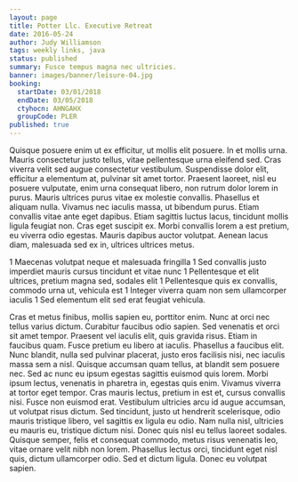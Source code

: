 ```yaml
---
layout: page
title: Potter Llc. Executive Retreat
date: 2016-05-24
author: Judy Williamson
tags: weekly links, java
status: published
summary: Fusce tempus magna nec ultricies.
banner: images/banner/leisure-04.jpg
booking:
  startDate: 03/01/2018
  endDate: 03/05/2018
  ctyhocn: AHNGAHX
  groupCode: PLER
published: true
---
```

Quisque posuere enim ut ex efficitur, ut mollis elit posuere. In et mollis urna. Mauris consectetur justo tellus, vitae pellentesque urna eleifend sed. Cras viverra velit sed augue consectetur vestibulum. Suspendisse dolor elit, efficitur a elementum at, pulvinar sit amet tortor. Praesent laoreet, nisl eu posuere vulputate, enim urna consequat libero, non rutrum dolor lorem in purus. Mauris ultrices purus vitae ex molestie convallis. Phasellus et aliquam nulla. Vivamus nec iaculis massa, ut bibendum purus. Etiam convallis vitae ante eget dapibus. Etiam sagittis luctus lacus, tincidunt mollis ligula feugiat non. Cras eget suscipit ex. Morbi convallis lorem a est pretium, eu viverra odio egestas. Mauris dapibus auctor volutpat. Aenean lacus diam, malesuada sed ex in, ultrices ultrices metus.

1 Maecenas volutpat neque et malesuada fringilla
1 Sed convallis justo imperdiet mauris cursus tincidunt et vitae nunc
1 Pellentesque et elit ultrices, pretium magna sed, sodales elit
1 Pellentesque quis ex convallis, commodo urna ut, vehicula est
1 Integer viverra quam non sem ullamcorper iaculis
1 Sed elementum elit sed erat feugiat vehicula.

Cras et metus finibus, mollis sapien eu, porttitor enim. Nunc at orci nec tellus varius dictum. Curabitur faucibus odio sapien. Sed venenatis et orci sit amet tempor. Praesent vel iaculis elit, quis gravida risus. Etiam in faucibus quam. Fusce pretium eu libero at iaculis. Phasellus a faucibus elit.
Nunc blandit, nulla sed pulvinar placerat, justo eros facilisis nisi, nec iaculis massa sem a nisl. Quisque accumsan quam tellus, at blandit sem posuere nec. Sed ac nunc eu ipsum egestas sagittis euismod quis lorem. Morbi ipsum lectus, venenatis in pharetra in, egestas quis enim. Vivamus viverra at tortor eget tempor. Cras mauris lectus, pretium in est et, cursus convallis nisi. Fusce non euismod erat. Vestibulum ultricies arcu id augue accumsan, ut volutpat risus dictum. Sed tincidunt, justo ut hendrerit scelerisque, odio mauris tristique libero, vel sagittis ex ligula eu odio. Nam nulla nisl, ultricies eu mauris eu, tristique dictum nisi. Donec quis nisl eu tellus laoreet sodales. Quisque semper, felis et consequat commodo, metus risus venenatis leo, vitae ornare velit nibh non lorem. Phasellus lectus orci, tincidunt eget nisl quis, dictum ullamcorper odio. Sed et dictum ligula. Donec eu volutpat sapien.
